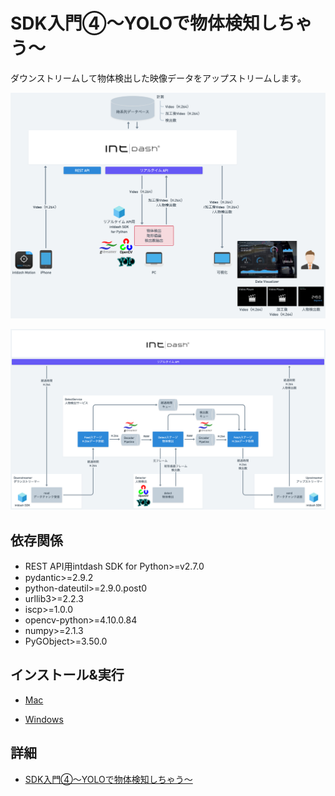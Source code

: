 # SDK入門④〜YOLOで物体検知しちゃう〜

ダウンストリームして物体検出した映像データをアップストリームします。

![アーキテクチャ](../images/arch.png)

![処理構成図](../images/service.png)

## 依存関係
- REST API用intdash SDK for Python>=v2.7.0
- pydantic>=2.9.2
- python-dateutil>=2.9.0.post0
- urllib3>=2.2.3
- iscp>=1.0.0
- opencv-python>=4.10.0.84
- numpy>=2.1.3
- PyGObject>=3.50.0


## インストール&実行

- [Mac](./setup_mac.md)

- [Windows](./setup_win.md)

## 詳細
- [SDK入門④〜YOLOで物体検知しちゃう〜](https://tech.aptpod.co.jp/draft/entry/kFamFgYj1j6yESIt_ptjPQVmPAE) 

